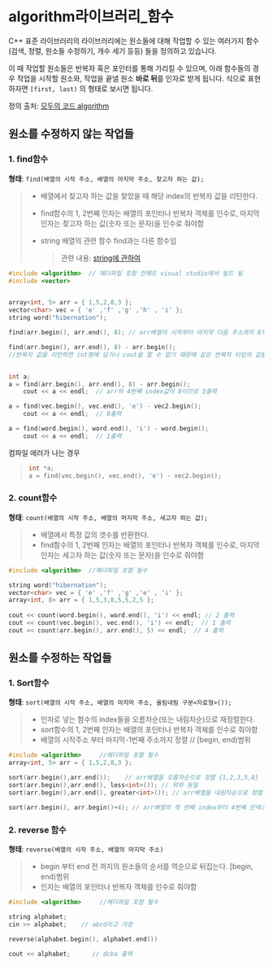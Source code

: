 # algorithm라이브러리_함수

C++ 표준 라이브러리의 라이브러리에는 원소들에 대해 작업할 수 있는 여러가지 함수(검색, 정렬, 원소들 수정하기, 개수 세기 등등) 들을 정의하고 있습니다.

이 때 작업할 원소들은 반복자 혹은 포인터를 통해 가리킬 수 있으며, 아래 함수들의 경우 작업을 시작할 원소와, 작업을 끝낼 원소 **바로 뒤**를 인자로 받게 됩니다. 식으로 표현하자면 `[first, last)` 의 형태로 보시면 됩니다.

정의 출처: [모두의 코드 algorithm](https://modoocode.com/256)

## 원소를 수정하지 않는 작업들

### 1. find함수

**형태**:  `find(배열의 시작 주소, 배열의 마지막 주소, 찾고자 하는 값);`

> - 배열에서 찾고자 하는 값을 찾았을 때 해당 index의 반복자 값을 리턴한다.
>
> - find함수의 1, 2번째 인자는 배열의 포인터나 반복자 객체를 인수로, 마지막 인자는 찾고자 하는 값(숫자 또는 문자)을 인수로 줘야함
>
> - string 배열의 관련 함수 find과는 다른 함수임
>
>   > 관련 내용: [string에 관하여](https://github.com/HibernationNo1/TIL/blob/master/study_C%2B%2B/string%EC%97%90%20%EA%B4%80%ED%95%98%EC%97%AC.md)

```c++
#include <algorithm>  // 헤더파일 포함 안해도 visual studio에서 빌드 됨
#include <vector> 


array<int, 5> arr = { 1,5,2,8,3 };
vector<char> vec = { 'e' ,'f' ,'g' ,'h' , 'i' };
string word("hibernation");

find(arr.begin(), arr.end(), 8); // arr배열의 시작부터 마지막 다음 주소까지 8의 값을 찾으면 해당index의 반복자 값을 리턴

find(arr.begin(), arr.end(), 8) - arr.begin(); 
//반복자 값을 리턴하면 int형에 담거나 cout을 할 수 없기 때문에 같은 반복자 타입의 값을 연산해서 int형을 변환.


int a;
a = find(arr.begin(), arr.end(), 8) - arr.begin(); 
	cout << a << endl;  // arr의 4번째 index값이 8이므로 3출력

a = find(vec.begin(), vec.end(), 'e') - vec2.begin();
	cout << a << endl;  // 0출력

a = find(word.begin(), word.end(), 'i') - word.begin();
	cout << a << endl;  // 1출력
```

컴파일 에러가 나는 경우

>```c++
>int *a;
>a = find(vec.begin(), vec.end(), 'e') - vec2.begin();
>```



### 2. count함수

**형태**:  `count(배열의 시작 주소, 배열의 마지막 주소, 세고자 하는 값);`

> - 배열에서 특정 값의 갯수를 반환한다.
> - find함수의 1, 2번째 인자는 배열의 포인터나 반복자 객체를 인수로, 마지막 인자는 세고자 하는 값(숫자 또는 문자)을 인수로 줘야함

```c++
#include <algorithm>  //헤더파일 포함 필수

string word("hibernation");
vector<char> vec = { 'e' ,'f' ,'g' ,'e' , 'i' };
array<int, 8> arr = { 1,5,3,8,5,5,2,5 };
	
cout << count(word.begin(), word.end(), 'i') << endl; // 2 출력
cout << count(vec.begin(), vec.end(), 'i') << endl;  // 1 출력
cout << count(arr.begin(), arr.end(), 5) << endl;  // 4 출력

```











## 원소를 수정하는 작업들

### 1. Sort함수

**형태**:  `sort(배열의 시작 주소, 배열의 마지막 주소, 올림내림 구분<자료형>());`

> - 인자로 넣는 함수의 index들을 오름차순(또는 내림차순)으로 재정렬한다.
> - sort함수의 1, 2번째 인자는 배열의 포인터나 반복자 객체를 인수로 줘야함
> - 배열의 시작주소 부터 마지막-1번째 주소까지 정렬 // [begin, end)범위

```c++
#include <algorithm>     //헤더파일 포함 필수
array<int, 5> arr = { 1,5,2,8,3 };

sort(arr.begin(),arr.end());    // arr배열을 오름차순으로 정렬 {1,2,3,5,8}
sort(arr.begin(),arr.end(), less<int>()); // 위와 동일
sort(arr.begin(),arr.end(), greater<int>()); // arr배열을 내림차순으로 정렬 {8, 5, 3, 2, 1}

sort(arr.begin(), arr.begin()+4); // arr배열의 첫 번째 index부터 4번째 인덱스까지 오름차순으로 정렬
```



### 2. reverse 함수

**형태**: `reverse(배열의 시작 주소, 배열의 마지막 주소)`

>- begin 부터 end 전 까지의 원소들의 순서를 역순으로 뒤집는다.  [begin, end)범위
>- 인자는 배열의 포인터나 반복자 객체를 인수로 줘야함

```c++
#include <algorithm>     //헤더파일 포함 필수

string alphabet;
cin >> alphabet;    // abcd라고 가정

reverse(alphabet.begin(), alphabet.end())

cout << alphabet;      // dcba 출력
```